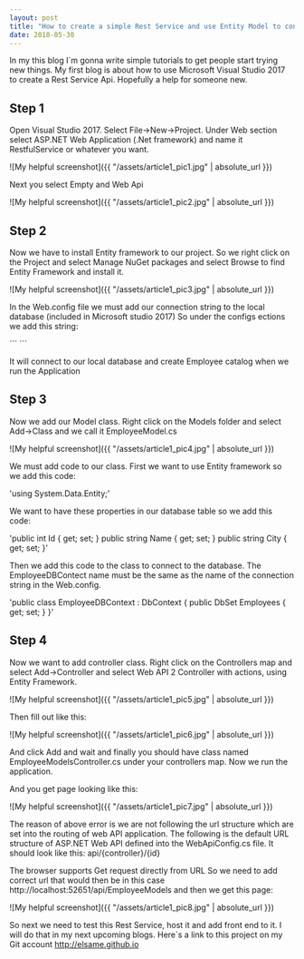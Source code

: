 ```yaml
---
layout: post
title: "How to create a simple Rest Service and use Entity Model to connect to local database"
date: 2018-05-30
---
```


In my this blog I´m gonna write simple tutorials to get people start trying new things. My first blog is about how to use 
Microsoft Visual Studio 2017 to create a Rest Service Api. Hopefully a help for someone new.

## Step 1 ##

Open Visual Studio 2017. Select File->New->Project. Under Web section select ASP.NET Web Application (.Net framework) and name it RestfulService or whatever you want.

![My helpful screenshot]({{ "/assets/article1_pic1.jpg" | absolute_url }})

Next you select Empty and Web Api

![My helpful screenshot]({{ "/assets/article1_pic2.jpg" | absolute_url }})

## Step 2 ##

Now we have to install Entity framework to our project.
So we right click on the Project and select Manage NuGet packages and select Browse to find Entity Framework and install it.

![My helpful screenshot]({{ "/assets/article1_pic3.jpg" | absolute_url }})

In the Web.config file we must add our connection string to the local database (included in Microsoft studio 2017)
So under the configs ections we add this string:

´´´
<connectionStrings><add name="EmployeeDBContext" connectionString="Data Source=(localdb)\MSSQLLocalDB;Initial Catalog=aspnet-Employee;Integrated Security=SSPI;AttachDBFilename=|DataDirectory|\Employee.mdf" providerName="System.Data.SqlClient" /></connectionStrings>
´´´

It will connect to our local database and create Employee catalog when we run the Application

## Step 3 ##

Now we add our Model class.
Right click on the Models folder and select Add->Class and we call it EmployeeModel.cs

![My helpful screenshot]({{ "/assets/article1_pic4.jpg" | absolute_url }})

We must add code to our class. First we want to use Entity framework so we add this code:

'using System.Data.Entity;'

We want to have these properties in our database table so we add this code:

'public int Id { get; set; }
public string Name { get; set; }
public string City { get; set; }'

Then we add this code to the class to connect to the database. The EmployeeDBContect name must be the same as the name of the connection string in the Web.config.

'public class EmployeeDBContext : DbContext
{
    public DbSet<EmployeeModel> Employees { get; set; }
}'
  
## Step 4 ##

Now we want to add controller class. Right click on the Controllers map and select Add->Controller and select Web API 2 Controller with actions, using Entity Framework.

![My helpful screenshot]({{ "/assets/article1_pic5.jpg" | absolute_url }})

Then fill out like this:

![My helpful screenshot]({{ "/assets/article1_pic6.jpg" | absolute_url }})

And click Add and wait and finally you should have class named EmployeeModelsController.cs under your controllers map. 
Now we run the application.

And you get page looking like this:

![My helpful screenshot]({{ "/assets/article1_pic7.jpg" | absolute_url }})

The reason of above error is we are not following the url structure which are set into the routing of web API application. The following is the default URL structure of ASP.NET Web API defined into the WebApiConfig.cs file. It should look like this:
api/{controller}/{id}

The browser supports Get request directly from URL
So we need to add correct url that would then be in this case http://localhost:52651/api/EmployeeModels and then we get this page:

![My helpful screenshot]({{ "/assets/article1_pic8.jpg" | absolute_url }})

So next we need to test this Rest Service, host it and add front end to it. I will do that in my next upcoming blogs. 
Here´s a link to this project on my Git account <http://elsame.github.io>

